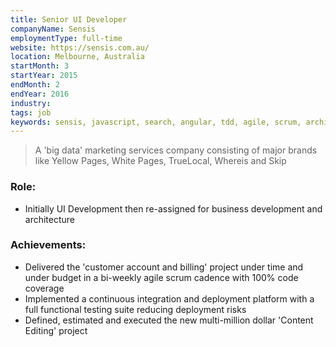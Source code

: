 ```yaml
---
title: Senior UI Developer
companyName: Sensis
employmentType: full-time
website: https://sensis.com.au/
location: Melbourne, Australia
startMonth: 3
startYear: 2015
endMonth: 2
endYear: 2016
industry:
tags: job
keywords: sensis, javascript, search, angular, tdd, agile, scrum, architecture
---
```


> A 'big data' marketing services company consisting of major brands like Yellow Pages, White Pages, TrueLocal, Whereis and Skip

### Role:

- Initially UI Development then re-assigned for business development and architecture

### Achievements:

- Delivered the 'customer account and billing' project under time and under budget in a bi-weekly agile scrum cadence with 100% code coverage
- Implemented a continuous integration and deployment platform with a full functional testing suite reducing deployment risks
- Defined, estimated and executed the new multi-million dollar 'Content Editing' project
